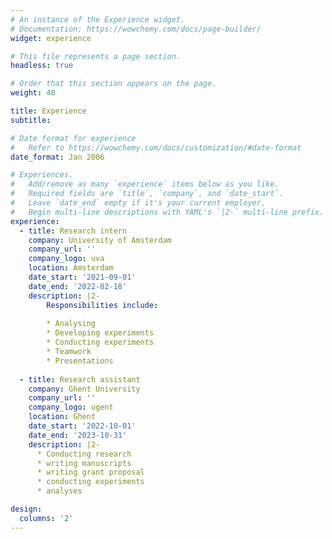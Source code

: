 ```yaml
---
# An instance of the Experience widget.
# Documentation: https://wowchemy.com/docs/page-builder/
widget: experience

# This file represents a page section.
headless: true

# Order that this section appears on the page.
weight: 40

title: Experience
subtitle:

# Date format for experience
#   Refer to https://wowchemy.com/docs/customization/#date-format
date_format: Jan 2006

# Experiences.
#   Add/remove as many `experience` items below as you like.
#   Required fields are `title`, `company`, and `date_start`.
#   Leave `date_end` empty if it's your current employer.
#   Begin multi-line descriptions with YAML's `|2-` multi-line prefix.
experience:
  - title: Research intern
    company: University of Amsterdam
    company_url: ''
    company_logo: uva
    location: Amsterdam
    date_start: '2021-09-01'
    date_end: '2022-02-18'
    description: |2-
        Responsibilities include:
        
        * Analysing
        * Developing experiments
        * Conducting experiments
        * Teamwork
        * Presentations
        
  - title: Research assistant
    company: Ghent University
    company_url: ''
    company_logo: ugent
    location: Ghent
    date_start: '2022-10-01'
    date_end: '2023-10-31'
    description: |2-
      * Conducting research 
      * writing manuscripts 
      * writing grant proposal 
      * conducting experiments 
      * analyses

design:
  columns: '2'
---
```

